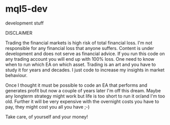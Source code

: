 # mql5-dev
development stuff 

DISCLAIMER

Trading the financial markets is high risk of total financial loss. I'm not responsible for any financial loss that anyone suffers. Content is under development and does not serve as financial advice. If you run this code on any trading account you will end up with 100% loss. One need to know when to run which EA on which asset. Trading is an art and you have to study it for years and decades. I just code to increase my insights in market behaviour.  

Once I thought it must be possible to code an EA that performs and generates profit but now a couple of years later I'm off this dream.
Maybe any longterm strategy might work but life is too short to run it or/and I'm too old. Further it will be very expensive with the overnight costs you have to pay, they might cost you all you have ;-) 

Take care, of yourself and your money!
